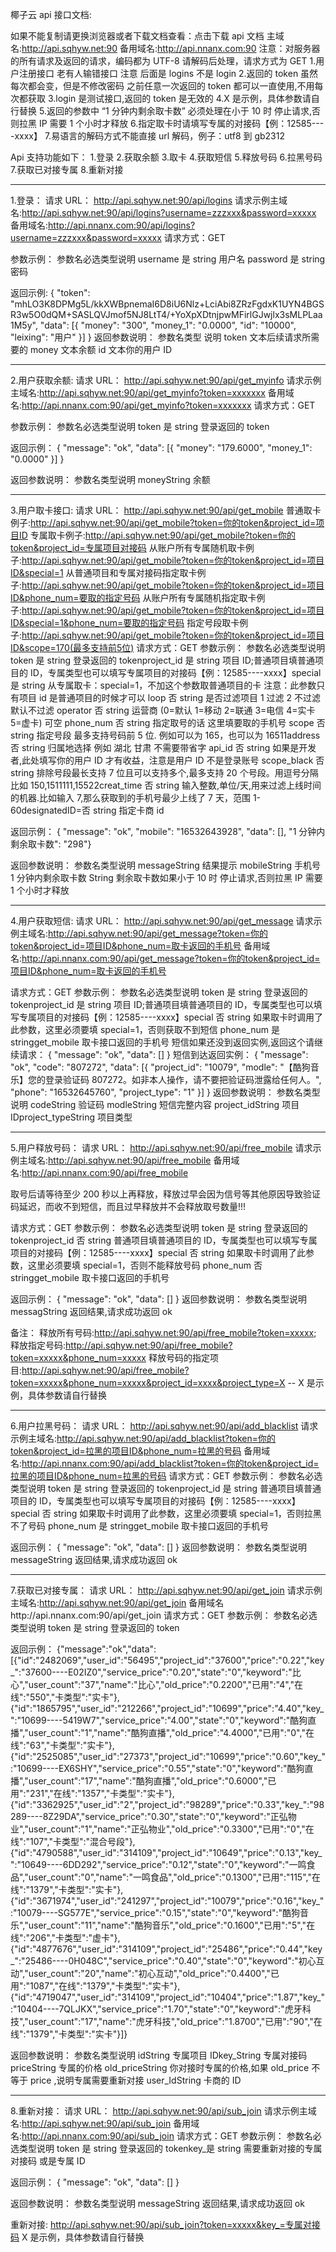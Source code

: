 椰子云 api 接口文档:

如果不能复制请更换浏览器或者下载文档查看：点击下载 api 文档
主域名:http://api.sqhyw.net:90
备用域名:http://api.nnanx.com:90
注意：对服务器的所有请求及返回的请求，编码都为 UTF-8 请解码后处理，请求方式为 GET 1.用户注册接口 老有人输错接口 注意 后面是 logins 不是 login 2.返回的 token 虽然每次都会变，但是不修改密码 之前任意一次返回的 token 都可以一直使用,不用每次都获取
3.login 是测试接口,返回的 token 是无效的
4.X 是示例，具体参数请自行替换 5.返回的参数中 “1 分钟内剩余取卡数” 必须处理在小于 10 时 停止请求,否则拉黑 IP 需要 1 个小时才释放 6.指定取卡时请填写专属的对接码【例：12585----xxxx】 7.易语言的解码方式不能直接 url 解码，例子：utf8 到 gb2312

Api 支持功能如下： 1.登录 2.获取余额 3.取卡 4.获取短信 5.释放号码 6.拉黑号码 7.获取已对接专属 8.重新对接

---

1.登录：
请求 URL：
http://api.sqhyw.net:90/api/logins
请求示例主域名:http://api.sqhyw.net:90/api/logins?username=zzzxxx&password=xxxxx
备用域名:http://api.nnanx.com:90/api/logins?username=zzzxxx&password=xxxxx
请求方式：GET

参数示例：
参数名必选类型说明 username 是 string 用户名 password 是 string 密码

返回示例:
{
"token": "mhLO3K8DPMg5L/kkXWBpnemaI6D8iU6Nlz+LciAbi8ZRzFgdxK1UYN4BGSR3w5O0dQM+SASLQVJmof5NJ8LtT4/+YoXpXDtnjpwMFirlGJwjlx3sMLPLaa1M5y",
"data": [{
"money": "300",
"money_1": "0.0000",
"id": "10000",
"leixing": "用户"
}]
}
返回参数说明：
参数名类型 说明 token 文本后续请求所需要的 money 文本余额 id 文本你的用户 ID

---

2.用户获取余额:
请求 URL：
http://api.sqhyw.net:90/api/get_myinfo
请求示例主域名:http://api.sqhyw.net:90/api/get_myinfo?token=xxxxxxx
备用域名:http://api.nnanx.com:90/api/get_myinfo?token=xxxxxxx
请求方式：GET

参数示例：
参数名必选类型说明 token 是 string 登录返回的 token

返回示例：
{
"message": "ok",
"data": [{
"money": "179.6000",
"money_1": "0.0000"
}]
}

返回参数说明：
参数名类型说明 moneyString 余额

---

3.用户取卡接口:
请求 URL：
http://api.sqhyw.net:90/api/get_mobile
普通取卡例子:http://api.sqhyw.net:90/api/get_mobile?token=你的token&project_id=项目ID
专属取卡例子:http://api.sqhyw.net:90/api/get_mobile?token=你的token&project_id=专属项目对接码
从账户所有专属随机取卡例子:http://api.sqhyw.net:90/api/get_mobile?token=你的token&project_id=项目ID&special=1
从普通项目和专属对接码指定取卡例子:http://api.sqhyw.net:90/api/get_mobile?token=你的token&project_id=项目ID&phone_num=要取的指定号码
从账户所有专属随机指定取卡例子:http://api.sqhyw.net:90/api/get_mobile?token=你的token&project_id=项目ID&special=1&phone_num=要取的指定号码
指定号段取卡例子:http://api.sqhyw.net:90/api/get_mobile?token=你的token&project_id=项目ID&scope=170(最多支持前5位)
请求方式：GET
参数示例：
参数名必选类型说明 token 是 string 登录返回的 tokenproject_id 是 string 项目 ID;普通项目填普通项目的 ID，专属类型也可以填写专属项目的对接码【例：12585----xxxx】special 是 string 从专属取卡：special=1，不加这个参数取普通项目的卡 注意：此参数只有项目 id 是普通项目的时候才可以 loop 否 string 是否过滤项目 1 过滤 2 不过滤 默认不过滤 operator 否 string 运营商 (0=默认 1=移动 2=联通 3=电信 4=实卡 5=虚卡) 可空 phone_num 否 string 指定取号的话 这里填要取的手机号 scope 否 string 指定号段 最多支持号码前 5 位. 例如可以为 165，也可以为 16511address 否 string 归属地选择 例如 湖北 甘肃 不需要带省字 api_id 否 string 如果是开发者,此处填写你的用户 ID 才有收益，注意是用户 ID 不是登录账号 scope_black 否 string 排除号段最长支持 7 位且可以支持多个,最多支持 20 个号段。用逗号分隔 比如 150,1511111,15522creat_time 否 string 输入整数,单位/天,用来过滤上线时间的机器.比如输入 7,那么获取到的手机号最少上线了 7 天，范围 1-60designatedID=否 string 指定卡商 id

返回示例：
{
"message": "ok",
"mobile": "16532643928",
"data": [],
"1 分钟内剩余取卡数": "298"}

返回参数说明：
参数名类型说明 messageString 结果提示 mobileString 手机号 1 分钟内剩余取卡数 String 剩余取卡数如果小于 10 时 停止请求,否则拉黑 IP 需要 1 个小时才释放

---

4.用户获取短信:
请求 URL：
http://api.sqhyw.net:90/api/get_message
请求示例主域名:http://api.sqhyw.net:90/api/get_message?token=你的token&project_id=项目ID&phone_num=取卡返回的手机号
备用域名:http://api.nnanx.com:90/api/get_message?token=你的token&project_id=项目ID&phone_num=取卡返回的手机号

请求方式：GET
参数示例：
参数名必选类型说明 token 是 string 登录返回的 tokenproject_id 是 string 项目 ID;普通项目填普通项目的 ID，专属类型也可以填写专属项目的对接码【例：12585----xxxx】special 否 string 如果取卡时调用了此参数，这里必须要填 special=1，否则获取不到短信 phone_num 是 stringget_mobile 取卡接口返回的手机号
短信如果还没到返回实例,返回这个请继续请求：
{
"message": "ok",
"data": []
}
短信到达返回实例：
{
"message": "ok",
"code": "807272",
"data": [{
"project_id": "10079",
"modle": "【酷狗音乐】您的登录验证码 807272。如非本人操作，请不要把验证码泄露给任何人。",
"phone": "16532645760",
"project_type": "1"
}]
}
返回参数说明：
参数名类型说明 codeString 验证码 modleString 短信完整内容 project_idString 项目 IDproject_typeString 项目类型

---

5.用户释放号码：
请求 URL：
http://api.sqhyw.net:90/api/free_mobile
请求示例主域名:http://api.sqhyw.net:90/api/free_mobile
备用域名:http://api.nnanx.com:90/api/free_mobile

取号后请等待至少 200 秒以上再释放，释放过早会因为信号等其他原因导致验证码延迟，而收不到短信，而且过早释放并不会释放取号数量!!!

请求方式：GET
参数示例：
参数名必选类型说明 token 是 string 登录返回的 tokenproject_id 否 string 普通项目填普通项目的 ID，专属类型也可以填写专属项目的对接码【例：12585----xxxx】special 否 string 如果取卡时调用了此参数，这里必须要填 special=1，否则不能释放号码 phone_num 否 stringget_mobile 取卡接口返回的手机号

返回示例：
{
"message": "ok",
"data": []
}
返回参数说明：
参数名类型说明 messagString 返回结果,请求成功返回 ok

备注：
释放所有号码:http://api.sqhyw.net:90/api/free_mobile?token=xxxxx;
释放指定号码:http://api.sqhyw.net:90/api/free_mobile?token=xxxxx&phone_num=xxxxx
释放号码的指定项目:http://api.sqhyw.net:90/api/free_mobile?token=xxxxx&phone_num=xxxxx&project_id=xxxx&project_type=X
-- X 是示例，具体参数请自行替换

---

6.用户拉黑号码：
请求 URL：
http://api.sqhyw.net:90/api/add_blacklist
请求示例主域名:http://api.sqhyw.net:90/api/add_blacklist?token=你的token&project_id=拉黑的项目ID&phone_num=拉黑的号码
备用域名:http://api.nnanx.com:90/api/add_blacklist?token=你的token&project_id=拉黑的项目ID&phone_num=拉黑的号码
请求方式：GET
参数示例：
参数名必选类型说明 token 是 string 登录返回的 tokenproject_id 是 string 普通项目填普通项目的 ID，专属类型也可以填写专属项目的对接码【例：12585----xxxx】special 否 string 如果取卡时调用了此参数，这里必须要填 special=1，否则拉黑不了号码 phone_num 是 stringget_mobile 取卡接口返回的手机号

返回示例：
{
"message": "ok",
"data": []
}
返回参数说明：
参数名类型说明 messageString 返回结果,请求成功返回 ok

---

7.获取已对接专属：
请求 URL：
http://api.sqhyw.net:90/api/get_join
请求示例主域名:http://api.sqhyw.net:90/api/get_join
备用域名http://api.nnanx.com:90/api/get_join
请求方式：GET
参数示例：
参数名必选类型说明 token 是 string 登录返回的 token

返回示例：
{"message":"ok","data":[{"id":"2482069","user_id":"56495","project_id":"37600","price":"0.22","key_":"37600----E02IZ0","service_price":"0.20","state":"0","keyword":"比心","user_count":"37","name":"比心","old_price":"0.2200","已用":"4","在线":"550","卡类型":"实卡"},{"id":"1865795","user_id":"212266","project_id":"10699","price":"4.40","key_":"10699----5419W7","service_price":"4.00","state":"0","keyword":"酷狗直播","user_count":"1","name":"酷狗直播","old_price":"4.4000","已用":"0","在线":"63","卡类型":"实卡"},{"id":"2525085","user_id":"27373","project_id":"10699","price":"0.60","key_":"10699----EX6SHY","service_price":"0.55","state":"0","keyword":"酷狗直播","user_count":"17","name":"酷狗直播","old_price":"0.6000","已用":"231","在线":"1357","卡类型":"实卡"},{"id":"3362925","user_id":"2","project_id":"98289","price":"0.33","key_":"98289----8Z29DA","service_price":"0.30","state":"0","keyword":"正弘物业","user_count":"1","name":"正弘物业","old_price":"0.3300","已用":"0","在线":"107","卡类型":"混合号段"},{"id":"4790588","user_id":"314109","project_id":"10649","price":"0.13","key_":"10649----6DD292","service_price":"0.12","state":"0","keyword":"一鸣食品","user_count":"0","name":"一鸣食品","old_price":"0.1300","已用":"115","在线":"1379","卡类型":"实卡"},{"id":"3671974","user_id":"241297","project_id":"10079","price":"0.16","key_":"10079----SG577E","service_price":"0.15","state":"0","keyword":"酷狗音乐","user_count":"11","name":"酷狗音乐","old_price":"0.1600","已用":"5","在线":"206","卡类型":"虚卡"},{"id":"4877676","user_id":"314109","project_id":"25486","price":"0.44","key_":"25486----0H048C","service_price":"0.40","state":"0","keyword":"初心互动","user_count":"20","name":"初心互动","old_price":"0.4400","已用":"1087","在线":"1379","卡类型":"实卡"},{"id":"4719047","user_id":"314109","project_id":"10404","price":"1.87","key_":"10404----7QLJKX","service_price":"1.70","state":"0","keyword":"虎牙科技","user_count":"17","name":"虎牙科技","old_price":"1.8700","已用":"90","在线":"1379","卡类型":"实卡"}]}

返回参数说明：
参数名类型说明 idString 专属项目 IDkey_String 专属对接码 priceString 专属的价格 old_priceString 你对接时专属的价格,如果 old_price 不等于 price ,说明专属需要重新对接 user_IdString 卡商的 ID

---

8.重新对接：
请求 URL：
http://api.sqhyw.net:90/api/sub_join
请求示例主域名:http://api.sqhyw.net:90/api/sub_join
备用域名:http://api.nnanx.com:90/api/sub_join
请求方式：GET
参数示例：
参数名必选类型说明 token 是 string 登录返回的 tokenkey\_是 string 需要重新对接的专属对接码 或是专属 ID

返回示例：
{
"message": "ok",
"data": []
}

返回参数说明：
参数名类型说明 messageString 返回结果,请求成功返回 ok

重新对接: http://api.sqhyw.net:90/api/sub_join?token=xxxxx&key_=专属对接码
X 是示例，具体参数请自行替换
